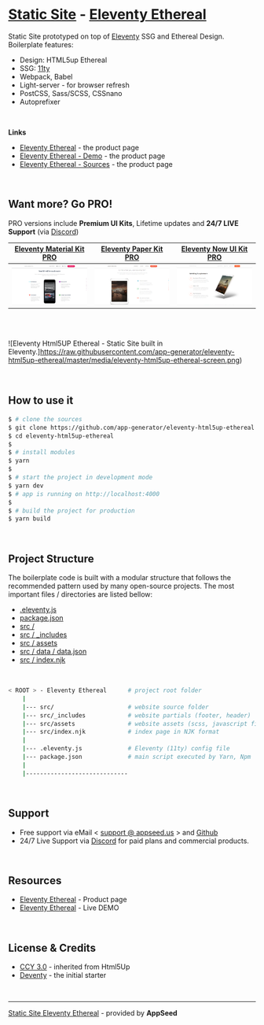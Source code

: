 # [Static Site](https://appseed.us/static-site) - [Eleventy Ethereal](https://appseed.us/static-site/eleventy-html5up-ethereal)

Static Site prototyped on top of [Eleventy](https://www.11ty.io/) SSG and Ethereal Design. Boilerplate features:

- Design: HTML5up Ethereal
- SSG: [11ty](https://www.11ty.io/)
- Webpack, Babel
- Light-server - for browser refresh
- PostCSS, Sass/SCSS, CSSnano
- Autoprefixer

<br />

**Links**

- [Eleventy Ethereal](https://appseed.us/static-site/eleventy-html5up-ethereal) - the product page
- [Eleventy Ethereal - Demo](https://eleventy-html5up-ethereal.appseed.us/) - the product page
- [Eleventy Ethereal - Sources](https://github.com/app-generator/eleventy-html5up-ethereal) - the product page

<br />

## Want more? Go PRO!

PRO versions include **Premium UI Kits**, Lifetime updates and **24/7 LIVE Support** (via [Discord](https://discord.gg/fZC6hup)) 

| [Eleventy Material Kit PRO](https://appseed.us/static-site/eleventy-material-kit-pro) | [Eleventy Paper Kit PRO](https://appseed.us/static-site/eleventy-paper-kit-pro) | [Eleventy Now UI Kit PRO](https://appseed.us/static-site/eleventy-now-ui-kit-pro) |
| --- | --- | --- |
| [![Eleventy Material Kit PRO](https://raw.githubusercontent.com/app-generator/static/master/products/eleventy-material-kit-pro-screen.png)](https://appseed.us/static-site/eleventy-material-kit-pro)  | [![Eleventy Paper Kit PRO](https://raw.githubusercontent.com/app-generator/static/master/products/eleventy-paper-kit-pro-screen.png)](https://appseed.us/static-site/eleventy-paper-kit-pro) | [![Eleventy Now UI Kit PRO](https://raw.githubusercontent.com/app-generator/static/master/products/eleventy-now-ui-kit-pro-screen.png)](https://appseed.us/static-site/eleventy-now-ui-kit-pro)

<br />
<br />

![Eleventy Html5UP Ethereal - Static Site built in Eleventy.]https://raw.githubusercontent.com/app-generator/eleventy-html5up-ethereal/master/media/eleventy-html5up-ethereal-screen.png)

<br />

## How to use it

```bash
$ # clone the sources
$ git clone https://github.com/app-generator/eleventy-html5up-ethereal.git
$ cd eleventy-html5up-ethereal
$
$ # install modules
$ yarn
$
$ # start the project in development mode
$ yarn dev
$ # app is running on http://localhost:4000
$
$ # build the project for production
$ yarn build
```

<br />

## Project Structure

The boilerplate code is built with a modular structure that follows the recommended pattern used by many open-source projects. The most important files / directories are listed bellow:

- [.eleventy.js](https://github.com/app-generator/eleventy-html5up-ethereal/blob/master/.eleventy.js)
- [package.json](https://github.com/app-generator/eleventy-html5up-ethereal/blob/master/package.json)
- [src /](https://github.com/app-generator/eleventy-html5up-ethereal/tree/master/src)
- [src / _includes](https://github.com/app-generator/eleventy-html5up-ethereal/tree/master/src/_includes)
- [src / assets](https://github.com/app-generator/eleventy-html5up-ethereal/tree/master/src/assets)
- [src / data / data.json](https://github.com/app-generator/eleventy-html5up-ethereal/blob/master/src/_data/data.json)
- [src / index.njk](https://github.com/app-generator/eleventy-html5up-ethereal/blob/master/src/index.njk)

<br />

```bash
< ROOT > - Eleventy Ethereal      # project root folder
    |
    |--- src/                     # website source folder  
    |--- src/_includes            # website partials (footer, header)  
    |--- src/assets               # website assets (scss, javascript files)
    |--- src/index.njk            # index page in NJK format
    |  
    |--- .eleventy.js             # Eleventy (11ty) config file
    |--- package.json             # main script executed by Yarn, Npm
    |
    |-----------------------------
```

<br />

## Support

- Free support via eMail < [support @ appseed.us](https://appseed.us/support) > and [Github](https://github.com/app-generator/flask-argon-dashboard/issues/)
- 24/7 Live Support via [Discord](https://discord.gg/fZC6hup) for paid plans and commercial products.

<br />

## Resources

- [Eleventy Ethereal](https://appseed.us/static-site/eleventy-html5up-ethereal) - Product page
- [Eleventy Ethereal](https://eleventy-html5up-ethereal.appseed.us) - Live DEMO

<br />

## License & Credits

- [CCY 3.0](https://html5up.net/license) - inherited from Html5Up
- [Deventy](https://github.com/ianrose/deventy) - the initial starter 

<br />

---
[Static Site Eleventy Ethereal](https://appseed.us/static-site/eleventy-html5up-ethereal) - provided by **AppSeed**
